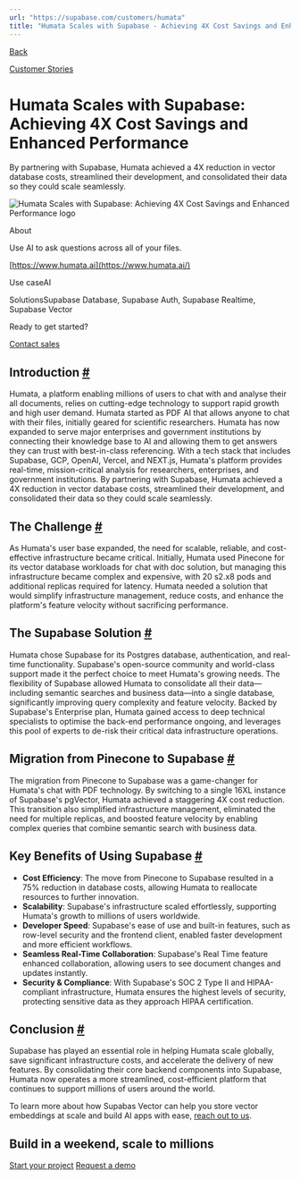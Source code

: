 ```yaml
---
url: "https://supabase.com/customers/humata"
title: "Humata Scales with Supabase - Achieving 4X Cost Savings and Enhanced Performance"
---
```


[Back](https://supabase.com/customers)

[Customer Stories](https://supabase.com/customers)

# Humata Scales with Supabase: Achieving 4X Cost Savings and Enhanced Performance

By partnering with Supabase, Humata achieved a 4X reduction in vector database costs, streamlined their development, and consolidated their data so they could scale seamlessly.

![Humata Scales with Supabase: Achieving 4X Cost Savings and Enhanced Performance logo](https://supabase.com/_next/image?url=%2Fimages%2Fcustomers%2Flogos%2Fhumata.png&w=3840&q=75&dpl=dpl_7FY8EmFQ6G3YqautJ4Fvh1viLnvu)

About

Use AI to ask questions across all of your files.

[https://www.humata.ai](https://www.humata.ai/)

Use caseAI

SolutionsSupabase Database, Supabase Auth, Supabase Realtime, Supabase Vector

Ready to get started?

[Contact sales](https://supabase.com/contact/enterprise)

## Introduction [\#](https://supabase.com/customers/humata\#introduction)

Humata, a platform enabling millions of users to chat with and analyse their all documents, relies on cutting-edge technology to support rapid growth and high user demand. Humata started as PDF AI that allows anyone to chat with their files, initially geared for scientific researchers. Humata has now expanded to serve major enterprises and government institutions by connecting their knowledge base to AI and allowing them to get answers they can trust with best-in-class referencing. With a tech stack that includes Supabase, GCP, OpenAI, Vercel, and NEXT.js, Humata's platform provides real-time, mission-critical analysis for researchers, enterprises, and government institutions. By partnering with Supabase, Humata achieved a 4X reduction in vector database costs, streamlined their development, and consolidated their data so they could scale seamlessly.

## The Challenge [\#](https://supabase.com/customers/humata\#the-challenge)

As Humata's user base expanded, the need for scalable, reliable, and cost-effective infrastructure became critical. Initially, Humata used Pinecone for its vector database workloads for chat with doc solution, but managing this infrastructure became complex and expensive, with 20 s2.x8 pods and additional replicas required for latency. Humata needed a solution that would simplify infrastructure management, reduce costs, and enhance the platform's feature velocity without sacrificing performance.

## The Supabase Solution [\#](https://supabase.com/customers/humata\#the-supabase-solution)

Humata chose Supabase for its Postgres database, authentication, and real-time functionality. Supabase's open-source community and world-class support made it the perfect choice to meet Humata's growing needs. The flexibility of Supabase allowed Humata to consolidate all their data—including semantic searches and business data—into a single database, significantly improving query complexity and feature velocity. Backed by Supabase's Enterprise plan, Humata gained access to deep technical specialists to optimise the back-end performance ongoing, and leverages this pool of experts to de-risk their critical data infrastructure operations.

## Migration from Pinecone to Supabase [\#](https://supabase.com/customers/humata\#migration-from-pinecone-to-supabase)

The migration from Pinecone to Supabase was a game-changer for Humata's chat with PDF technology. By switching to a single 16XL instance of Supabase's pgVector, Humata achieved a staggering 4X cost reduction. This transition also simplified infrastructure management, eliminated the need for multiple replicas, and boosted feature velocity by enabling complex queries that combine semantic search with business data.

## Key Benefits of Using Supabase [\#](https://supabase.com/customers/humata\#key-benefits-of-using-supabase)

- **Cost Efficiency**: The move from Pinecone to Supabase resulted in a 75% reduction in database costs, allowing Humata to reallocate resources to further innovation.
- **Scalability**: Supabase's infrastructure scaled effortlessly, supporting Humata's growth to millions of users worldwide.
- **Developer Speed**: Supabase's ease of use and built-in features, such as row-level security and the frontend client, enabled faster development and more efficient workflows.
- **Seamless Real-Time Collaboration**: Supabase's Real Time feature enhanced collaboration, allowing users to see document changes and updates instantly.
- **Security & Compliance**: With Supabase's SOC 2 Type II and HIPAA-compliant infrastructure, Humata ensures the highest levels of security, protecting sensitive data as they approach HIPAA certification.

## Conclusion [\#](https://supabase.com/customers/humata\#conclusion)

Supabase has played an essential role in helping Humata scale globally, save significant infrastructure costs, and accelerate the delivery of new features. By consolidating their core backend components into Supabase, Humata now operates a more streamlined, cost-efficient platform that continues to support millions of users around the world.

To learn more about how Supabas Vector can help you store vector embeddings at scale and build AI apps with ease, [reach out to us](https://forms.supabase.com/enterprise).

## Build in a weekend, scale to millions

[Start your project](https://supabase.com/dashboard) [Request a demo](https://supabase.com/contact/sales)